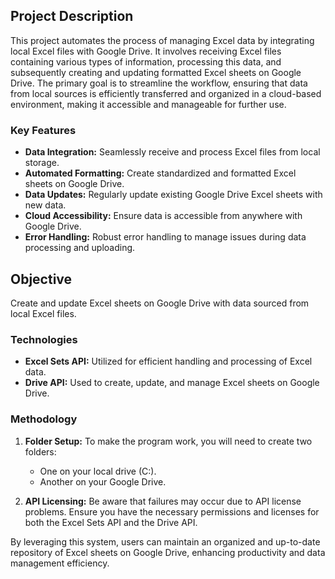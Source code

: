 ## Project Description

This project automates the process of managing Excel data by integrating local Excel files with Google Drive. It involves receiving Excel files containing various types of information, processing this data, and subsequently creating and updating formatted Excel sheets on Google Drive. The primary goal is to streamline the workflow, ensuring that data from local sources is efficiently transferred and organized in a cloud-based environment, making it accessible and manageable for further use.

### Key Features

- **Data Integration:** Seamlessly receive and process Excel files from local storage.
- **Automated Formatting:** Create standardized and formatted Excel sheets on Google Drive.
- **Data Updates:** Regularly update existing Google Drive Excel sheets with new data.
- **Cloud Accessibility:** Ensure data is accessible from anywhere with Google Drive.
- **Error Handling:** Robust error handling to manage issues during data processing and uploading.

## Objective

Create and update Excel sheets on Google Drive with data sourced from local Excel files.

### Technologies

- **Excel Sets API:** Utilized for efficient handling and processing of Excel data.
- **Drive API:** Used to create, update, and manage Excel sheets on Google Drive.

### Methodology

1. **Folder Setup:** To make the program work, you will need to create two folders:
    - One on your local drive (C:).
    - Another on your Google Drive.

2. **API Licensing:** Be aware that failures may occur due to API license problems. Ensure you have the necessary permissions and licenses for both the Excel Sets API and the Drive API.

By leveraging this system, users can maintain an organized and up-to-date repository of Excel sheets on Google Drive, enhancing productivity and data management efficiency.